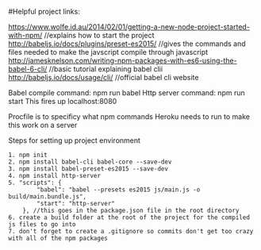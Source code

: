 #Helpful project links:

https://www.wolfe.id.au/2014/02/01/getting-a-new-node-project-started-with-npm/ 
//explains how to start the project
http://babeljs.io/docs/plugins/preset-es2015/
//gives the commands and files needed to make the javscript compile through javascript
http://jamesknelson.com/writing-npm-packages-with-es6-using-the-babel-6-cli/
//basic tutorial explaining babel clii
http://babeljs.io/docs/usage/cli/
//official babel cli website

Babel compile command: npm run babel
Http server command: npm run start
This fires up localhost:8080

Procfile is to specificy what npm commands Heroku needs to run to make this work on a server

Steps for setting up project environment

    1. npm init 
    2. npm install babel-cli babel-core --save-dev 
    3. npm install babel-preset-es2015 --save-dev 
    4. npm install http-server
    5. "scripts": {
            "babel": "babel --presets es2015 js/main.js -o build/main.bundle.js",
            "start": "http-server"
        }, //this goes in the package.json file in the root directory
    6. create a build folder at the root of the project for the compiled js files to go into
    7. don't forget to create a .gitignore so commits don't get too crazy with all of the npm packages
